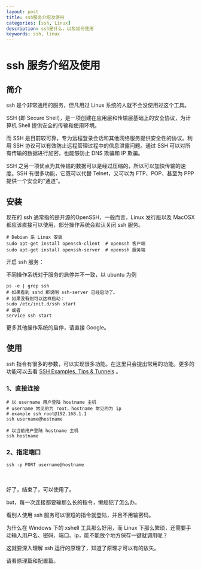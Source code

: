 ```yaml
---
layout: post
title: ssh服务介绍及使用
categories: [ssh, Linux]
description: ssh是什么，以及如何使用
keywords: ssh, linux
---
```


# ssh 服务介绍及使用

## 简介
ssh 是个非常通用的服务，但凡用过 Linux 系统的人就不会没使用过这个工具。

SSH (即 Secure Shell)，是一项创建在应用层和传输层基础上的安全协议，为计算机 Shell 提供安全的传输和使用环境。

而 SSH 是目前较可靠，专为远程登录会话和其他网络服务提供安全性的协议。利用 SSH 协议可以有效防止远程管理过程中的信息泄露问题。通过 SSH 可以对所有传输的数据进行加密，也能够防止 DNS 欺骗和 IP 欺骗。

SSH 之另一项优点为其传输的数据可以是经过压缩的，所以可以加快传输的速度。SSH 有很多功能，它既可以代替 Telnet，又可以为 FTP、POP、甚至为 PPP 提供一个安全的“通道”。

## 安装

现在的 ssh 通常指的是开源的OpenSSH，一般而言，Linux 发行版以及 MacOSX 都应该直接可以使用，部分操作系统会默认关闭 ssh 服务。

```shell
# Debian 系 Linux 安装
sudo apt-get install openssh-client  # openssh 客户端
sudo apt-get install openssh-server  # openssh 服务端
```

开启 ssh 服务：

不同操作系统对于服务的启停并不一致，以 ubuntu 为例

```shell
ps -e | grep ssh
# 如果看到 sshd 那说明 ssh-server 已经启动了。
# 如果没有则可以这样启动：
sudo /etc/init.d/ssh start 
# 或者 
service ssh start
```

更多其他操作系统的启停，请直接 Google。

## 使用

ssh 指令有很多的参数，可以实现很多功能。在这里只会提出常用的功能。更多的功能可以去看 [SSH Examples, Tips & Tunnels](https://hackertarget.com/ssh-examples-tunnels/?utm_source=wanqu.co&utm_campaign=Wanqu+Daily&utm_medium=website) 。

### 1、直接连接

```
# 以 username 用户登陆 hostname 主机
# username 常见的为 root，hostname 常见的为 ip
# example ssh root@192.168.1.1
ssh username@hostname

# 以当前用户登陆 hostname 主机
ssh hostname

```

### 2、指定端口

```
ssh -p PORT username@hostname
```

<br><br>
好了，结束了，可以使用了。

but，每一次连接都要输那么长的指令，懒癌犯了怎么办。

看别人使用 ssh 服务可以很短的指令就登陆，并且不用输密码。

为什么在 Windows 下的 xshell 工具那么好用，而 Linux 下那么繁琐，还需要手动输入用户名、密码、端口、ip，能不能放个地方保存一键就调用呢？

这就要深入理解 ssh 运行的原理了，知道了原理才可以有的放矢。

请看原理篇和配置篇。
